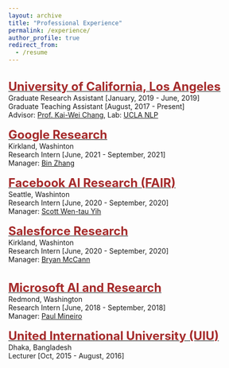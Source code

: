 ```yaml
---
layout: archive
title: "Professional Experience"
permalink: /experience/
author_profile: true
redirect_from:
  - /resume
---
```

<br/>
    <span style="color:black; font-size:17px"><b><a href="http://www.ucla.edu/" target="_blank"><font color="brown" size="5">University of California, Los Angeles</font></a></b></span><br/>
    Graduate Research Assistant [January, 2019 - June, 2019]<br/>
    Graduate Teaching Assistant [August, 2017 - Present]<br/>
    Advisor: <a href="http://web.cs.ucla.edu/~kwchang/" target="_blank">Prof. Kai-Wei Chang</a>, Lab: <a href="http://web.cs.ucla.edu/~kwchang/members/" target="_blank">UCLA NLP</a> <br/>


<br/>
    <span style="color:black; font-size:17px"><b><a href="https://research.google/" target="_blank"><font color="brown" size="5">Google Research</font></a></b></span><br/>
    Kirkland, Washinton<br/>
    Research Intern [June, 2021 - September, 2021]<br/>
    Manager: <a href="https://www.linkedin.com/in/binzh/" target="_blank">Bin Zhang</a><br/>


<br/>
    <span style="color:black; font-size:17px"><b><a href="https://ai.facebook.com/" target="_blank"><font color="brown" size="5">Facebook AI Research (FAIR)</font></a></b></span><br/>
    Seattle, Washinton<br/>
    Research Intern [June, 2020 - September, 2020]<br/>
    Manager: <a href="http://scottyih.org/" target="_blank">Scott Wen-tau Yih</a> <br/>


<br/>
    <span style="color:black; font-size:17px"><b><a href="https://einstein.ai/" target="_blank"><font color="brown" size="5">Salesforce Research</font></a></b></span><br/>
    Kirkland, Washinton<br/>
    Research Intern [June, 2020 - September, 2020]<br/>
    Manager: <a href="https://bmccann.github.io/" target="_blank">Bryan McCann</a><br/><br/>


<br/>
    <span style="color:black; font-size:17px"><b><a href="https://www.microsoft.com/en-us/research/" target="_blank"><font color="brown" size="5">Microsoft AI and Research</font></a></b></span><br/>
    Redmond, Washington<br/>
    Research Intern [June, 2018 - September, 2018]<br/>
    Manager: <a href="https://www.microsoft.com/en-us/research/people/pmineiro/" target="_blank">Paul Mineiro</a> <br/>
    
<br/>
    <span style="color:black; font-size:17px"><b><a href="https://cse.uiu.ac.bd/" target="_blank"><font color="brown" size="5">United International University (UIU)</font></a></b></span><br/>
    Dhaka, Bangladesh<br/>
    Lecturer [Oct, 2015 - August, 2016]<br/>
    <br/>

